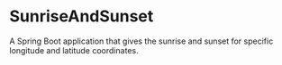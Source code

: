 # SunriseAndSunset
A Spring Boot application that gives the sunrise and sunset for specific longitude and latitude coordinates.
